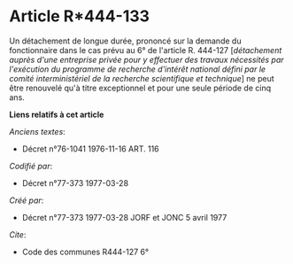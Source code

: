 # Article R*444-133

Un détachement de longue durée, prononcé sur la demande du fonctionnaire dans le cas prévu au 6° de l'article R. 444-127
[*détachement auprès d'une entreprise privée pour y effectuer des travaux nécessités par l'exécution du programme de
recherche d'intérêt national défini par le comité interministériel de la recherche scientifique et technique*] ne peut être
renouvelé qu'à titre exceptionnel et pour une seule période de cinq ans.

**Liens relatifs à cet article**

_Anciens textes_:

  - Décret n°76-1041 1976-11-16 ART. 116

_Codifié par_:

  - Décret n°77-373 1977-03-28

_Créé par_:

  - Décret n°77-373 1977-03-28 JORF et JONC 5 avril 1977

_Cite_:

  - Code des communes R444-127 6°
